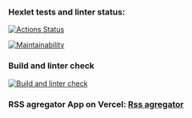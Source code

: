 ### Hexlet tests and linter status:
[![Actions Status](https://github.com/usernaimandrey/frontend-project-lvl3/workflows/hexlet-check/badge.svg)](https://github.com/usernaimandrey/frontend-project-lvl3/actions)

[![Maintainability](https://api.codeclimate.com/v1/badges/0b7a69bb3a642ff51511/maintainability)](https://codeclimate.com/github/usernaimandrey/frontend-project-lvl3/maintainability)

### Build and linter check
[![Build and linter check](https://github.com/usernaimandrey/frontend-project-lvl3/actions/workflows/node.js.yml/badge.svg)](https://github.com/usernaimandrey/frontend-project-lvl3/actions/workflows/node.js.yml)

### RSS agregator App on Vercel: [Rss agregator](https://frontend-project-lvl3-lac.vercel.app/)
